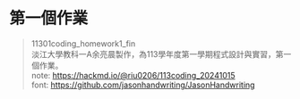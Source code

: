 # 第一個作業
> 11301coding_homework1_fin</br>
淡江大學教科一A余亮晨製作，為113學年度第一學期程式設計與實習，第一個作業。</br>
note: https://hackmd.io/@riu0206/113coding_20241015</br>
font: https://github.com/jasonhandwriting/JasonHandwriting</br>
